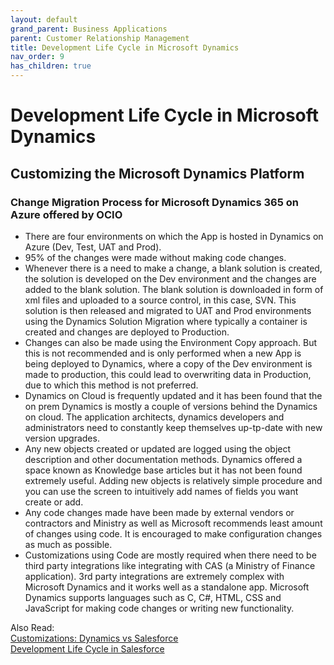 ```yaml
---
layout: default
grand_parent: Business Applications
parent: Customer Relationship Management
title: Development Life Cycle in Microsoft Dynamics
nav_order: 9
has_children: true
---
```


# Development Life Cycle in Microsoft Dynamics
<!---{: .no_toc }

## Table of contents
{: .no_toc .text-delta }

1. TOC
{:toc} -->


## Customizing the Microsoft Dynamics Platform

### Change Migration Process for Microsoft Dynamics 365 on Azure offered by OCIO

- There are four environments on which the App is hosted in Dynamics on Azure (Dev, Test, UAT and Prod).
- 95% of the changes were made without making code changes.
- Whenever there is a need to make a change, a blank solution is created, the solution is developed on the Dev environment and the changes are added to the blank solution. The blank solution is downloaded in form of xml files and uploaded to a source control, in this case, SVN. This solution is then released and migrated to UAT and Prod environments using the Dynamics Solution Migration where typically a container is created and changes are deployed to Production.
- Changes can also be made using the Environment Copy approach. But this is not recommended and is only performed when a new App is being deployed to Dynamics, where a copy of the Dev environment is made to production, this could lead to overwriting data in Production, due to which this method is not preferred.
- Dynamics on Cloud is frequently updated and it has been found that the on prem Dynamics is mostly a couple of versions behind the Dynamics on cloud. The application architects, dynamics developers and administrators need to constantly keep themselves up-tp-date with new version upgrades.
- Any new objects created or updated are logged using the object description and other documentation methods. Dynamics offered a space known as Knowledge base articles but it has not been found extremely useful. Adding new objects is relatively simple procedure and you can use the screen to intuitively add names of fields you want create or add.
- Any code changes made have been made by external vendors or contractors and Ministry as well as Microsoft recommends least amount of changes using code. It is encouraged to make configuration changes as much as possible.
- Customizations using Code are mostly required when there need to be third party integrations like integrating with CAS (a Ministry of Finance application). 3rd party integrations are extremely complex with Microsoft Dynamics and it works well as a standalone app. Microsoft Dynamics supports languages such as C, C#, HTML, CSS and JavaScript for making code changes or writing new functionality.


Also Read:
<br />
[Customizations: Dynamics vs Salesforce](CRM-CustomizationsDynamicsvsSalesforce.html)
<br />
[Development Life Cycle in Salesforce](CRM-DevelopmentLifeCycleSalesforce.html)
